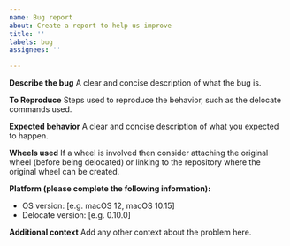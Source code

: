```yaml
---
name: Bug report
about: Create a report to help us improve
title: ''
labels: bug
assignees: ''

---
```


**Describe the bug**
A clear and concise description of what the bug is.

**To Reproduce**
Steps used to reproduce the behavior, such as the delocate commands used.

**Expected behavior**
A clear and concise description of what you expected to happen.

**Wheels used**
If a wheel is involved then consider attaching the original wheel (before being delocated) or linking to the repository where the original wheel can be created.

**Platform (please complete the following information):**
 - OS version: [e.g. macOS 12, macOS 10.15]
 - Delocate version: [e.g. 0.10.0]

**Additional context**
Add any other context about the problem here.
